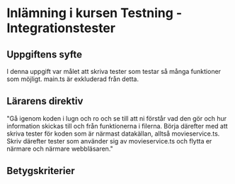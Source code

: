 # Inlämning i kursen Testning - Integrationstester

## Uppgiftens syfte

I denna uppgift var målet att skriva tester som testar så många funktioner som möjligt.
main.ts är exkluderad från detta.

## Lärarens direktiv

"Gå igenom koden i lugn och ro och se till att ni förstår vad den gör och hur information skickas till och från funktionerna i filerna. Börja därefter med att skriva tester för koden som är närmast datakällan, alltså movieservice.ts. Skriv därefter tester som använder sig av movieservice.ts och flytta er närmare och närmare webbläsaren." 

## Betygskriterier
